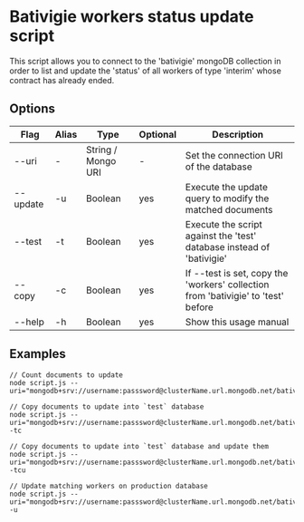 # Bativigie workers status update script

This script allows you to connect to the 'bativigie' mongoDB collection
in order to list and update the 'status' of all workers of type 'interim'
whose contract has already ended.

## Options

| Flag     | Alias | Type               | Optional | Description                                                                       |
| -------- | ----- | ------------------ | -------- | --------------------------------------------------------------------------------- |
| --uri    | -     | String / Mongo URI | -        | Set the connection URI of the database                                            |
| --update | -u    | Boolean            | yes      | Execute the update query to modify the matched documents                          |
| --test   | -t    | Boolean            | yes      | Execute the script against the 'test' database instead of 'bativigie'             |
| --copy   | -c    | Boolean            | yes      | If --test is set, copy the 'workers' collection from 'bativigie' to 'test' before |
| --help   | -h    | Boolean            | yes      | Show this usage manual                                                            |

## Examples

    // Count documents to update
    node script.js --uri="mongodb+srv://username:passsword@clusterName.url.mongodb.net/bativigie"

    // Copy documents to update into `test` database
    node script.js --uri="mongodb+srv://username:passsword@clusterName.url.mongodb.net/bativigie" -tc

    // Copy documents to update into `test` database and update them
    node script.js --uri="mongodb+srv://username:passsword@clusterName.url.mongodb.net/bativigie" -tcu

    // Update matching workers on production database
    node script.js --uri="mongodb+srv://username:passsword@clusterName.url.mongodb.net/bativigie" -u
